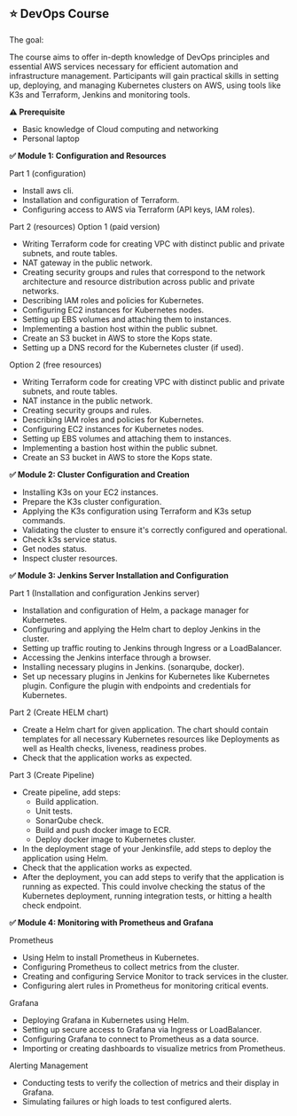 ## :star: DevOps Course 
The goal:

The course aims to offer in-depth knowledge of DevOps principles and essential AWS services necessary for efficient automation and infrastructure management. Participants will gain practical skills in setting up, deploying, and managing Kubernetes clusters on AWS, using tools like K3s and Terraform, Jenkins and monitoring tools.

**:warning: Prerequisite** 

  - Basic knowledge of Cloud computing and networking
  - Personal laptop

**:white_check_mark: Module 1: Configuration and Resources** 

Part 1 (configuration)

  - Install aws cli.
  - Installation and configuration of Terraform.
  - Configuring access to AWS via Terraform (API keys, IAM roles).

Part 2 (resources)
Option 1 (paid version)

  - Writing Terraform code for creating VPC with distinct public and private subnets, and route tables.
  - NAT gateway in the public network.
  - Creating security groups and rules that correspond to the network architecture and resource distribution across public and private networks.
  - Describing IAM roles and policies for Kubernetes.
  - Configuring EC2 instances for Kubernetes nodes.
  - Setting up EBS volumes and attaching them to instances.
  - Implementing a bastion host within the public subnet.
  - Create an S3 bucket in AWS to store the Kops state.
  - Setting up a DNS record for the Kubernetes cluster (if used).

Option 2 (free resources)

  - Writing Terraform code for creating VPC with distinct public and private subnets, and route tables.
  - NAT instance in the public network.
  - Creating security groups and rules.
  - Describing IAM roles and policies for Kubernetes.
  - Configuring EC2 instances for Kubernetes nodes.
  - Setting up EBS volumes and attaching them to instances.
  - Implementing a bastion host within the public subnet.
  - Create an S3 bucket in AWS to store the Kops state.

**:white_check_mark: Module 2: Cluster Configuration and Creation**

  - Installing K3s on your EC2 instances.
  - Prepare the K3s cluster configuration.
  - Applying the K3s configuration using Terraform and K3s setup commands.
  - Validating the cluster to ensure it's correctly configured and operational.
  - Check k3s service status.
  - Get nodes status.
  - Inspect cluster resources.

**:white_check_mark: Module 3: Jenkins Server Installation and Configuration**

Part 1 (Installation and configuration Jenkins server)

  - Installation and configuration of Helm, a package manager for Kubernetes.
  - Configuring and applying the Helm chart to deploy Jenkins in the cluster.
  - Setting up traffic routing to Jenkins through Ingress or a LoadBalancer.
  - Accessing the Jenkins interface through a browser.
  - Installing necessary plugins in Jenkins. (sonarqube, docker).
  - Set up necessary plugins in Jenkins for Kubernetes like Kubernetes plugin. Configure the plugin with endpoints and credentials for Kubernetes.

Part 2 (Create HELM chart)

  - Create a Helm chart for given application. The chart should contain templates for all necessary Kubernetes resources like Deployments as well as Health checks, liveness, readiness probes.
  - Check that the application works as expected.

Part 3 (Create Pipeline)
    
  - Create pipeline, add steps:
    - Build application.
    - Unit tests.
    - SonarQube check.
    - Build and push docker image to ECR.
    - Deploy docker image to Kubernetes cluster.
  - In the deployment stage of your Jenkinsfile, add steps to deploy the application using Helm.
  - Check that the application works as expected.
  - After the deployment, you can add steps to verify that the application is running as expected. This could involve checking the status of the Kubernetes deployment, running integration tests, or hitting a health check endpoint.

**:white_check_mark: Module 4: Monitoring with Prometheus and Grafana**

Prometheus

  - Using Helm to install Prometheus in Kubernetes.
  - Configuring Prometheus to collect metrics from the cluster.
  - Creating and configuring Service Monitor to track services in the cluster.
  - Configuring alert rules in Prometheus for monitoring critical events.

Grafana

  - Deploying Grafana in Kubernetes using Helm.
  - Setting up secure access to Grafana via Ingress or LoadBalancer.
  - Configuring Grafana to connect to Prometheus as a data source.
  - Importing or creating dashboards to visualize metrics from Prometheus.

Alerting Management

  - Conducting tests to verify the collection of metrics and their display in Grafana.
  - Simulating failures or high loads to test configured alerts.
